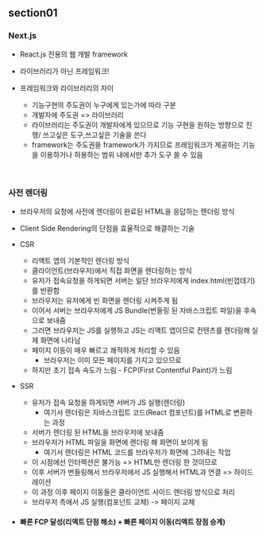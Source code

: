 ## section01

### Next.js

- React.js 전용의 웹 개발 framework
- 라이브러리가 아닌 프레임워크!

- 프레임워크와 라이브러리의 차이
  - 기능구현의 주도권이 누구에게 있는가에 따라 구분
  - 개발자에 주도권 => 라이브러리
  - 라이브러리는 주도권이 개발자에게 있으므로 기능 구현을 원하는 방향으로 진행/ 쓰고싶은 도구,쓰고싶은 기술을 쓴다
  - framework는 주도권을 framework가 가지므로 프레임워크가 제공하는 기능을 이용하거나 허용하는 범위 내에서만 추가 도구 쓸 수 있음

<br>

### 사전 렌더링

- 브라우저의 요청에 사전에 렌더링이 완료된 HTML을 응답하는 렌더링 방식
- Client Side Rendering의 단점을 효율적으로 해결하는 기술
- CSR
  - 리액트 앱의 기본적인 렌더링 방식
  - 클라이언트(브라우저)에서 직접 화면을 렌더링하는 방식
  - 유저가 접속요청을 하게되면 서버는 일단 브라우저에게 index.html(빈껍데기)를 반환함
  - 브라우저는 유저에게 빈 화면을 렌더링 시켜주게 됨
  - 이어서 서버는 브라우저에게 JS Bundle(번들링 된 자바스크립트 파일)을 후속으로 보내줌
  - 그러면 브라우저는 JS를 실행하고 JS는 리액트 앱이므로 컨텐츠를 렌더링해 실제 화면에 나타남
  - 페이지 이동이 매우 빠르고 쾌적하게 처리할 수 있음
    - 브라우저는 이미 모든 페이지를 가지고 있으므로
  - 하지만 초기 접속 속도가 느림 - FCP(First Contentful Paint)가 느림
    <br>
- SSR

  - 유저가 접속 요청을 하게되면 서버가 JS 실행(렌더링)
    - 여기서 렌더링은 자바스크립트 코드(React 컴포넌트)를 HTML로 변환하는 과정
  - 서버가 렌더링 된 HTML을 브라우저에 보내줌
  - 브라우저가 HTML 파일을 화면에 렌더링 해 화면이 보이게 됨
    - 여기서 렌더링은 HTML 코드를 브라우저가 화면에 그려내는 작업
  - 이 시점에선 인터렉션은 불가능 => HTML만 렌더링 한 것이므로
  - 이후 서버가 번들링해서 브라우저에서 JS 실행해서 HTML과 연결
    => 하이드레이션
  - 이 과정 이후 페이지 이동들은 클라이언트 사이드 렌더링 방식으로 처리
  - 브라우저 측에서 JS 실행(컴포넌트 교체) -> 페이지 교체
    <br>

- #### 빠른 FCP 달성(리액트 단점 해소) + 빠른 페이지 이동(리액트 장점 승계)
